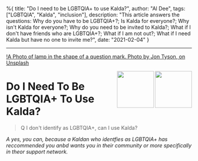 %{
title: "Do I need to be LGBTQIA+ to use Kalda?",
author: "Al Dee",
tags: ["LGBTQIA", "Kalda", "inclusion"],
description: "This article answers the questions: Why do you have to be LGBTQIA+?; Is Kalda for everyone?; Why isn't Kalda for everyone?; Why do you need to be invited to Kalda?; What if I don't have friends who are LGBTQIA+?; What if I am not out?; What if I need Kalda but have no one to invite me?",
date: "2021-02-04"
}

---

[!A Photo of lamp in the shape of a question mark. Photo by Jon Tyson, on Unsplash](/images/AD-circle.png)

<img align="right" width="100" src="/images/og-logo-fb.png">
<img align="right" width="100" src="/images/jon-tyson-hhq1Lxtuwd8-unsplash.jpg">

# Do I Need To Be LGBTQIA+ To Use Kalda?

> Q I don't identify as LGBTQIA+, can I use Kalda?

_A yes, you can, because a Kaldan who identfies as LGBTQIA+ has reccommended you anbd wants you in their community or more specifically in theor support network._
